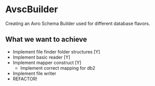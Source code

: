 # AvscBuilder
Creating an Avro Schema Builder used for different database flavors.

## What we want to achieve
* Implement file finder folder structures [Y]
* Implement basic reader [Y]
* Implement mapper construct  [Y]
  * Implement correct mapping for db2 
* Implement file writer
* REFACTOR!
